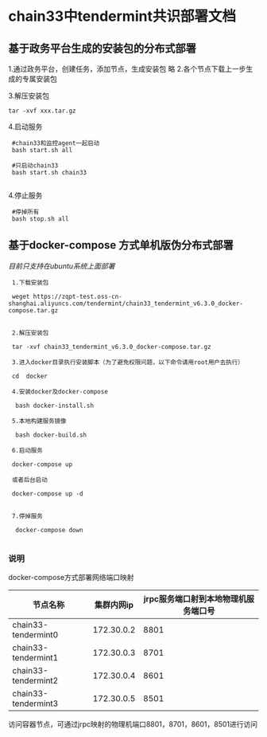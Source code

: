 # chain33中tendermint共识部署文档

## 基于政务平台生成的安装包的分布式部署

1.通过政务平台，创建任务，添加节点，生成安装包
  略
2.各个节点下载上一步生成的专属安装包

3.解压安装包

 ```
 tar -xvf xxx.tar.gz
 ```
 
 
4.启动服务
 
 ```
  #chain33和监控agent一起启动 
  bash start.sh all
  
  #只启动chain33
  bash start.sh chain33
  
 ```
 
 4.停止服务
 
 ```
  #停掉所有
  bash stop.sh all
 ```

## 基于docker-compose 方式单机版伪分布式部署

*目前只支持在ubuntu系统上面部署*

```
 1.下载安装包
 
 weget https://zqpt-test.oss-cn-shanghai.aliyuncs.com/tendermint/chain33_tendermint_v6.3.0_docker-compose.tar.gz
 
 
 2.解压安装包
 
 tar -xvf chain33_tendermint_v6.3.0_docker-compose.tar.gz
 
 3.进入docker目录执行安装脚本（为了避免权限问题，以下命令请用root用户去执行）
 
 cd  docker
 
 4.安装docker及docker-compose
 
  bash docker-install.sh
  
 5.本地构建服务镜像
 
  bash docker-build.sh
  
 6.启动服务
 
 docker-compose up 

 或者后台启动
 
 docker-compose up -d
 
 
 7.停掉服务
 
  docker-compose down
 
```
### 说明

docker-compose方式部署网络端口映射

节点名称|集群内网ip|jrpc服务端口射到本地物理机服务端口号
--|--|--
chain33-tendermint0|172.30.0.2|8801
chain33-tendermint1|172.30.0.3|8701
chain33-tendermint2|172.30.0.4|8601
chain33-tendermint3|172.30.0.5|8501

访问容器节点，可通过jrpc映射的物理机端口8801，8701，8601，8501进行访问

 

